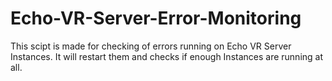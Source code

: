 # Echo-VR-Server-Error-Monitoring

This scipt is made for checking of errors running on Echo VR Server Instances.
It will restart them and checks if enough Instances are running at all.
